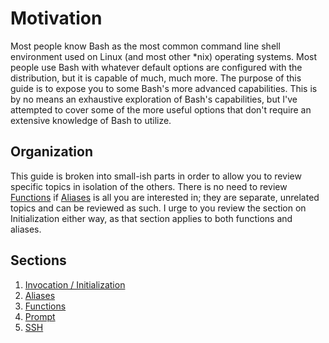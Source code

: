 # Motivation
Most people know Bash as the most common command line shell environment used on Linux (and most other \*nix) operating systems. Most people use Bash with whatever default options are configured with the distribution, but it is capable of much, much more. The purpose of this guide is to expose you to some Bash's more advanced capabilities. This is by no means an exhaustive exploration of Bash's capabilities, but I've attempted to cover some of the more useful options that don't require an extensive knowledge of Bash to utilize.

## Organization
This guide is broken into small-ish parts in order to allow you to review specific topics in isolation of the others. There is no need to review [Functions]() if [Aliases]() is all you are interested in; they are separate, unrelated topics and can be reviewed as such. I urge to you review the section on Initialization either way, as that section applies to both functions and aliases.

## Sections
1. [Invocation / Initialization]()
2. [Aliases]()
3. [Functions]()
4. [Prompt]()
5. [SSH]()

